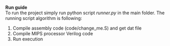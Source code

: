 <b>Run guide</b><br>
To run the project simply run python script <i>runner.py</i> in the main folder. The running script algorithm is following:<br>
1. Compile assembly code (code/change_me.S) and get dat file
2. Compile MIPS processor Verilog code
3. Run execution
